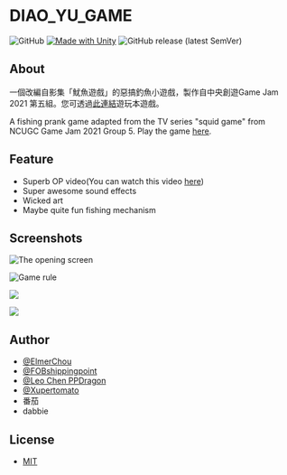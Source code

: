 # DIAO_YU_GAME
![GitHub](https://img.shields.io/github/license/elmerchou/DIAO_YU_GAME?style=for-the-badge)
[![Made with Unity](https://img.shields.io/badge/Made%20with-Unity-57b9d3.svg?style=for-the-badge&logo=unity)](https://unity3d.com)
<img alt="GitHub release (latest SemVer)" src="https://img.shields.io/github/v/release/elmerchou/DIAO_YU_GAME?style=for-the-badge">

## About
一個改編自影集「魷魚遊戲」的惡搞釣魚小遊戲，製作自中央創遊Game Jam 2021 第五組。您可透過[此連結](https://fobshippingpoint.itch.io/diaoyu)遊玩本遊戲。

A fishing prank game adapted from the  TV series "squid game"  from NCUGC Game Jam 2021 Group 5.
Play the game [here](https://fobshippingpoint.itch.io/diaoyu).

## Feature

- Superb OP video(You can watch this video [here](https://www.youtube.com/watch?v=U11SHElFuKQ&ab_channel=%E7%A7%91%E7%9A%93%E4%B8%8D%E8%A6%81))
- Super awesome sound effects
- Wicked art
- Maybe quite fun fishing mechanism


## Screenshots

![The opening screen](https://i.imgur.com/yqyX4mY.png)

![Game rule](https://i.imgur.com/INWEpsU.jpg)

![](https://i.imgur.com/if9fS5j.jpg)

![](https://i.imgur.com/BdCa39a.jpg)

## Author

- [@ElmerChou](https://github.com/elmerchou)
- [@FOBshippingpoint](https://github.com/FOBshippingpoint)
- [@Leo Chen PPDragon](https://github.com/zx123497)
- [@Xupertomato](https://github.com/Xupertomato)
- 番茄
- dabbie

## License

- [MIT](https://choosealicense.com/licenses/mit/)

